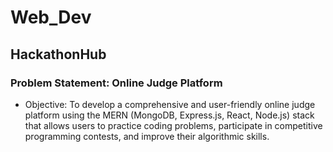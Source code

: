 # Web_Dev

## HackathonHub

### Problem Statement: Online Judge Platform

- Objective:
  To develop a comprehensive and user-friendly online judge platform using the MERN (MongoDB, Express.js, React, Node.js) stack that allows users to practice coding problems, participate in competitive programming contests, and improve their algorithmic skills.
